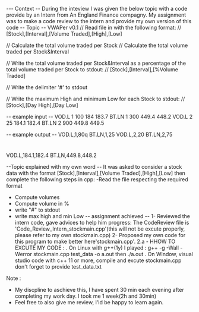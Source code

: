 --- Context --
During the inteview I was given the below topic with a code provide by an Intern from An England Finance compagny.
My assignment was to make a code review to the intern and provide my own version of this code
-- Topic --
VWAPer v0.1
// Read file in with the following format:
// [Stock],[Interval],[Volume Traded],[High],[Low]

// Calculate the total volume traded per Stock
// Calculate the total volume traded per Stock&Interval

// Write the total volume traded per Stock&Interval as a percentage of the total volume traded per Stock to stdout:
// [Stock],[Interval],[%Volume Traded]

// Write the delimiter '#' to stdout

// Write the maximum High and minimum Low for each Stock to stdout:
// [Stock],[Day High],[Day Low]

-- example input --
VOD.L 1 100 184 183.7
BT.LN 1 300 449.4 448.2
VOD.L 2 25 184.1 182.4
BT.LN 2 900 449.8 449.5

-- example output --
VOD.L,1,80q
BT.LN,1,25
VOD.L,2,20
BT.LN,2,75
#
VOD.L,184.1,182.4
BT.LN,449.8,448.2

--Topic explained with my own word --
It was asked to consider a stock data with the format [Stock],[Interval],[Volume Traded],[High],[Low] then complete the following steps in cpp:
-Read the file respecting the required format
- Compute volumes
- Compute volume in %
- write "#" to stdout
- write max high and min Low
-- assignment achieved --
1- Reviewed the intern code, gave advices to help him progress: The CodeReview file is 'Code_Review_Intern_stockmain.cpp'(this will not be excute properly, please refer to my own stockmain.cpp)
2- Proposed my own code for this program to make better here'stockmain.cpp'.
 2.a - HHOW TO EXCUTE MY CODE :
    . On Linux with g++(1y) I played :  g++ -g -Wall -Werror stockmain.cpp test_data -o a.out then ./a.out
    . On Window, visual studio code with c++ 11 or more, compile and excute stockmain.cpp don't forget to provide test_data.txt

Note :
- My discpline to aschieve this, I have spent 30 min each evening after completing my work day. I took me 1 week(2h and 30min)
- Feel free to also  give me review, I'ld be happy to learn again.
